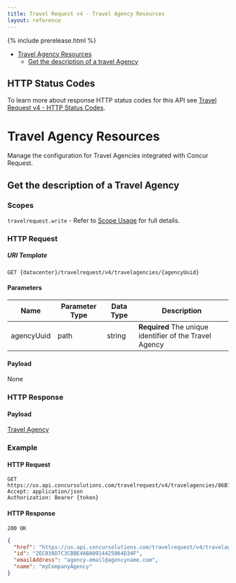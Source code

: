 ```yaml
---
title: Travel Request v4 - Travel Agency Resources
layout: reference
---
```


{% include prerelease.html %}

* [Travel Agency Resources](#travel-agency-resource)
  * [Get the description of a travel Agency](#get-travel-agency-description-resource)

## HTTP Status Codes

To learn more about response HTTP status codes for this API see [Travel Request v4 - HTTP Status Codes](./v4.response-codes.html).

# <a name="travel-agency-resource"></a>Travel Agency Resources

Manage the configuration for Travel Agencies integrated with Concur Request.

## <a name="get-travel-agency-description-resource"></a>Get the description of a Travel Agency

### Scopes

`travelrequest.write` - Refer to [Scope Usage](./v4.get-started.html#scope-usage) for full details.

### HTTP Request

##### URI Template

```
GET {datacenter}/travelrequest/v4/travelagencies/{agencyUuid}
```

#### Parameters

Name|Parameter Type|Data Type|Description
---|---|---|---
agencyUuid|path|string|**Required** The unique identifier of the Travel Agency

#### Payload

None

### HTTP Response

#### Payload

[Travel Agency](./v4.endpoints.schemas.html#schema-travelagency)

### Example

#### HTTP Request

```shell
GET https://us.api.concursolutions.com/travelrequest/v4/travelagencies/86B720AF168F1C4CA52E37AC710E897B
Accept: application/json
Authorization: Bearer {token}
```

#### HTTP Response

```shell
200 OK
```

```json
{
  "href": "https://us.api.concursolutions.com/travelrequest/v4/travelagencies/86B720AF168F1C4CA52E37AC710E897B",
  "id": "2EC038D7C3CBBE4ABA0914425064D34F",
  "emailAddress": "agency-email@agencyname.com",
  "name": "myCompanyAgency"
}
```

